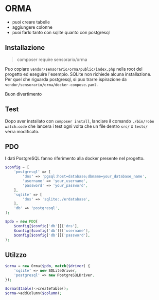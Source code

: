 # ORMA

 - puoi creare tabelle
 - aggiungere colonne
 - puoi farlo tanto con sqlite quanto con postgresql

## Installazione

 > composer require sensorario/orma

Puo copiare `vendor/sensorario/orma/public/index.php` nella root del progetto ed eseguire l'esempio.
SQLite non richiede alcuna installazione. Per quel che riguarda postgresql, si puo trarre ispirazione da `vendor/sensorario/orma/docker-compose.yaml`.

Buon divertimento

## Test

Dopo aver installato con `composer install`, lanciare il comando `./bin/robo watch:code` che lancera i test ogni volta che un file dentro `src/` o `tests/` verra modificato.

## PDO

I dati PostgreSQL fanno riferimento alla docker presente nel progetto.

```php
$config = [
    'postgresql' => [
        'dns' => 'pgsql:host=database;dbname=your_database_name',
        'username' => 'your_username',
        'password' => 'your_password',
    ],
    'sqlite' => [
        'dns' => 'sqlite:./erdatabase',
    ],
    'db' => 'postgresql',
];

$pdo = new PDO(
    $config[$config['db']]['dns'],
    $config[$config['db']]['username'],
    $config[$config['db']]['password'],
);
```

## Utilzzo

```php
$orma = new Orma($pdo, match($driver) {
    'sqlite' => new SQLiteDriver,
    'postgresql' => new PostgreSQLDriver,
});

$orma($table)->createTable();
$orma->addColumn($column);
```
